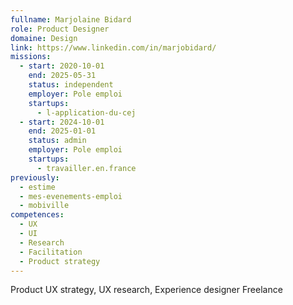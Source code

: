 ```yaml
---
fullname: Marjolaine Bidard
role: Product Designer
domaine: Design
link: https://www.linkedin.com/in/marjobidard/
missions:
  - start: 2020-10-01
    end: 2025-05-31
    status: independent
    employer: Pole emploi
    startups:
      - l-application-du-cej
  - start: 2024-10-01
    end: 2025-01-01
    status: admin
    employer: Pole emploi
    startups:
      - travailler.en.france
previously:
  - estime
  - mes-evenements-emploi
  - mobiville
competences:
  - UX
  - UI
  - Research
  - Facilitation
  - Product strategy
---
```

Product UX strategy, UX research, Experience designer Freelance